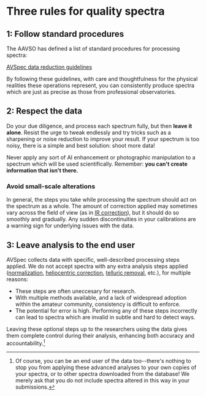 # Three rules for quality spectra

## 1: Follow standard procedures

The AAVSO has defined a list of standard procedures for processing spectra:

[AVSpec data reduction guidelines](avspec%20data%20reduction%20guidelines.md)

By following these guidelines, with care and thoughtfulness for the physical realities these operations represent, you can consistently produce spectra which are just as precise as those from professional observatories.

## 2: Respect the data

Do your due diligence, and process each spectrum fully, but then **leave it alone**. Resist the urge to tweak endlessly and try tricks such as a sharpening or noise reduction to improve your result. If your spectrum is too noisy, there is a simple and best solution: shoot more data!

Never apply any sort of AI enhancement or photographic manipulation to a spectrum which will be used scientifically. Remember: **you can't create information that isn't there.**

### Avoid small-scale alterations

In general, the steps you take while processing the spectrum should act on the spectrum as a whole. The amount of correction applied may sometimes vary across the field of view (as in [IR correction](../corrections%20for%20scientifically%20valid%20spectra/instrument%20response%20correction.md)), but it should do so smoothly and gradually. Any sudden discontinuities in your calibrations are a warning sign for underlying issues with the data.

## 3: Leave analysis to the end user

AVSpec collects data with specific, well-described processing steps applied. We do not accept spectra with any extra analysis steps applied ([normalization](normalization.md), [heliocentric correction](radial%20velocity%20correction.md), [telluric removal](telluric%20subtraction.md), etc.), for multiple reasons:

- These steps are often uneccesary for research.
- With multiple methods available, and a lack of widespread adoption within the amateur community, consistency is difficult to enforce.
- The potential for error is high. Performing any of these steps incorrectly can lead to spectra which are invalid in subtle and hard to detect ways.

Leaving these optional steps up to the researchers using the data gives them complete control during their analysis, enhancing both accuracy and accountability.[^1]

[^1]: Of course, you can be an end user of the data too--there's nothing to stop you from applying these advanced analyses to your own copies of your spectra, or to other spectra downloaded from the database! We merely ask that you do not include spectra altered in this way in your submissions.
